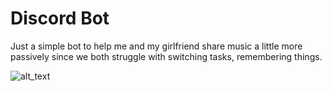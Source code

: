 # Discord Bot

Just a simple bot to help me and my girlfriend share music a little more passively since we both struggle with switching tasks, remembering things. 

![alt_text](https://github.com/cushonz/Discord_Spotify/blob/main/documentations/profile_pics/index.png)
